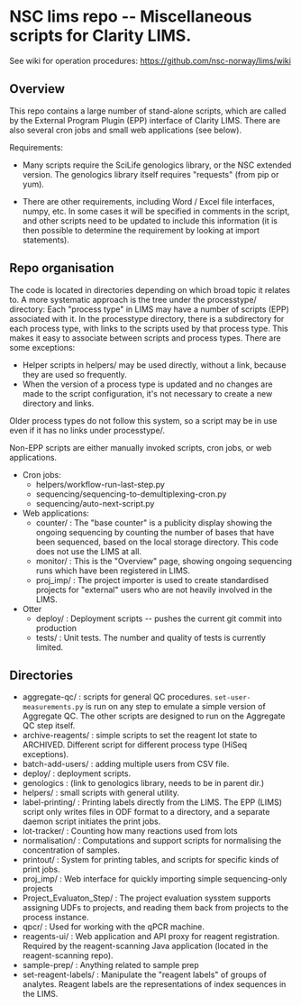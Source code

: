 # NSC lims repo -- Miscellaneous scripts for Clarity LIMS.

See wiki for operation procedures: https://github.com/nsc-norway/lims/wiki


## Overview

This repo contains a large number of stand-alone scripts, which are called by the 
External Program Plugin (EPP) interface of Clarity LIMS. There are also several
cron jobs and small web applications (see below).


Requirements:
  - Many scripts require the SciLife genologics library, or the NSC extended
    version. The genologics library itself requires "requests" (from pip or yum).

  - There are other requirements, including Word / Excel file interfaces, numpy,
    etc. In some cases it will be specified in comments in the script, and other
    scripts need to be updated to include this information (it is then possible 
    to determine the requirement by looking at import statements).


## Repo organisation

The code is located in directories depending on which broad topic it relates to.
A more systematic approach is the tree under the processtype/ directory: Each 
"process type" in LIMS may have a number of scripts (EPP) associated with it. In the 
processtype directory, there is a subdirectory for each process type, with links 
to the scripts used by that process type. This makes it easy to associate between
scripts and process types. There are some exceptions:

  - Helper scripts in helpers/ may be used directly, without a link, because they
    are used so frequently.
  - When the version of a process type is updated and no changes are made to the
    script configuration, it's not necessary to create a new directory and links.

Older process types do not follow this system, so a script may be in use even if
it has no links under processtype/.

Non-EPP scripts are either manually invoked scripts, cron jobs, or web applications.

  - Cron jobs: 
    - helpers/workflow-run-last-step.py
    - sequencing/sequencing-to-demultiplexing-cron.py
    - sequencing/auto-next-script.py
  - Web applications:
    - counter/ : The "base counter" is a publicity display showing the ongoing 
      sequencing by counting the number of bases that have been sequenced, based on 
      the local storage directory. This code does not use the LIMS at all.
    - monitor/ : This is the "Overview" page, showing ongoing sequencing runs which
      have been registered in LIMS.
    - proj_imp/ : The project importer is used to create standardised projects for
      "external" users who are not heavily involved in the LIMS.
  - Otter
    - deploy/ : Deployment scripts -- pushes the current git commit into production
    - tests/ : Unit tests. The number and quality of tests is currently limited.

## Directories

  - aggregate-qc/ : scripts for general QC procedures. `set-user-measurements.py`
    is run on any step to emulate a simple version of Aggregate QC. The other 
    scripts are designed to run on the Aggregate QC step itself.
  - archive-reagents/ : simple scripts to set the reagent lot state to ARCHIVED.
    Different script for different process type (HiSeq exceptions).
  - batch-add-users/ : adding multiple users from CSV file.
  - deploy/ : deployment scripts.
  - genologics : (link to genologics library, needs to be in parent dir.)
  - helpers/ : small scripts with general utility.
  - label-printing/ : Printing labels directly from the LIMS. The EPP
    (LIMS) script only writes files in ODF format to a directory, and a 
    separate daemon script initiates the print jobs.
  - lot-tracker/ : Counting how many reactions used from lots
  - normalisation/ : Computations and support scripts for normalising the
    concentration of samples.
  - printout/ : System for printing tables, and scripts for specific kinds 
    of print jobs.
  - proj_imp/ : Web interface for quickly importing simple sequencing-only projects
  - Project_Evaluaton_Step/ : The project evaluation sysstem supports assigning
    UDFs to projects, and reading them back from projects to the process instance.
  - qpcr/ : Used for working with the qPCR machine.
  - reagents-ui/ : Web application and API proxy for reagent registration. Required
    by the reagent-scanning Java application (located in the reagent-scanning repo).
  - sample-prep/ : Anything related to sample prep
  - set-reagent-labels/ : Manipulate the "reagent labels" of groups of analytes.
    Reagent labels are the representations of index sequences in the LIMS.

